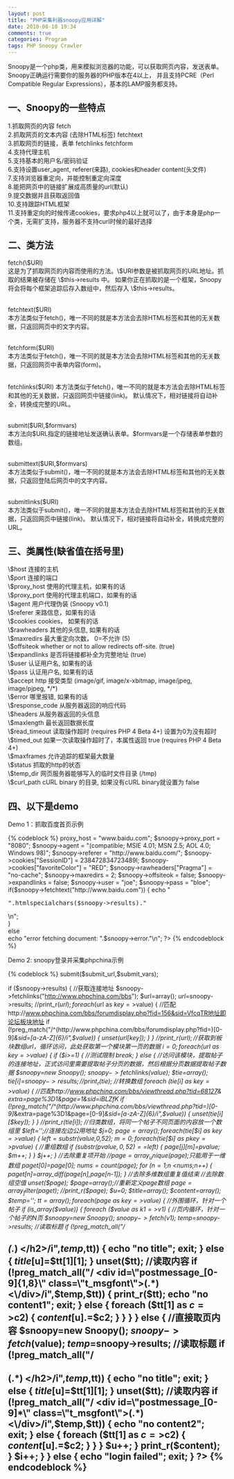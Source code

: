 ```yaml
---
layout: post
title: "PHP采集利器snoopy应用详解"
date: 2010-08-10 19:34
comments: true
categories: Program
tags: PHP Snoopy Crawler
---
```

<p>Snoopy是一个php类，用来模拟浏览器的功能，可以获取网页内容，发送表单。Snoopy正确运行需要你的服务器的PHP版本在4以上，
并且支持PCRE（Perl Compatible Regular Expressions），基本的LAMP服务都支持。</p>

<h2>一、Snoopy的一些特点</h2>
<p>1.抓取网页的内容 fetch</br>
2.抓取网页的文本内容 (去除HTML标签) fetchtext</br>
3.抓取网页的链接，表单 fetchlinks fetchform</br>
4.支持代理主机</br>
5.支持基本的用户名/密码验证</br>
6.支持设置user_agent, referer(来路), cookies和header content(头文件)</br>
7.支持浏览器重定向，并能控制重定向深度</br>
8.能把网页中的链接扩展成高质量的url(默认)</br>
9.提交数据并且获取返回值</br>
10.支持跟踪HTML框架</br>
11.支持重定向的时候传递cookies，要求php4以上就可以了，由于本身是php一个类，无需扩支持，服务器不支持curl时候的最好选择</p>
<!--more-->
<h2>二、类方法</h2>
<p>fetch(\$URI) </br>
这是为了抓取网页的内容而使用的方法。\$URI参数是被抓取网页的URL地址。抓取的结果被存储在 \$this->results 中。
如果你正在抓取的是一个框架，Snoopy将会将每个框架追踪后存入数组中，然后存入 \$this->results。</br></br>

fetchtext(\$URI) </br>
本方法类似于fetch()，唯一不同的就是本方法会去除HTML标签和其他的无关数据，只返回网页中的文字内容。</br></br>

fetchform(\$URI) </br>
本方法类似于fetch()，唯一不同的就是本方法会去除HTML标签和其他的无关数据，只返回网页中表单内容(form)。</br></br>

fetchlinks(\$URI) 
本方法类似于fetch()，唯一不同的就是本方法会去除HTML标签和其他的无关数据，只返回网页中链接(link)。 
默认情况下，相对链接将自动补全，转换成完整的URL。</br></br>

submit(\$URI,\$formvars) </br>
本方法向\$URL指定的链接地址发送确认表单。\$formvars是一个存储表单参数的数组。</br></br>

submittext(\$URI,\$formvars) </br>
本方法类似于submit()，唯一不同的就是本方法会去除HTML标签和其他的无关数据，只返回登陆后网页中的文字内容。</br></br>

submitlinks(\$URI) </br>
本方法类似于submit()，唯一不同的就是本方法会去除HTML标签和其他的无关数据，只返回网页中链接(link)。 
默认情况下，相对链接将自动补全，转换成完整的URL。</p>

<h2>三、类属性(缺省值在括号里)</h2>
<p>\$host 连接的主机 </br>
\$port 连接的端口 </br>
\$proxy_host 使用的代理主机，如果有的话 </br>
\$proxy_port 使用的代理主机端口，如果有的话 </br>
\$agent 用户代理伪装 (Snoopy v0.1) </br>
\$referer 来路信息，如果有的话 </br>
\$cookies cookies， 如果有的话 </br>
\$rawheaders 其他的头信息, 如果有的话 </br>
\$maxredirs 最大重定向次数， 0=不允许 (5) </br>
\$offsiteok whether or not to allow redirects off-site. (true) </br>
\$expandlinks 是否将链接都补全为完整地址 (true) </br>
\$user 认证用户名, 如果有的话 </br>
\$pass 认证用户名, 如果有的话 </br>
\$accept http 接受类型 (image/gif, image/x-xbitmap, image/jpeg, image/pjpeg, */*) </br>
\$error 哪里报错, 如果有的话 </br>
\$response_code 从服务器返回的响应代码 </br>
\$headers 从服务器返回的头信息 </br>
\$maxlength 最长返回数据长度 </br>
\$read_timeout 读取操作超时 (requires PHP 4 Beta 4+) 设置为0为没有超时 </br>
\$timed_out 如果一次读取操作超时了，本属性返回 true (requires PHP 4 Beta 4+) </br>
\$maxframes 允许追踪的框架最大数量 </br>
\$status 抓取的http的状态 </br>
\$temp_dir 网页服务器能够写入的临时文件目录 (/tmp) </br>
\$curl_path cURL binary 的目录, 如果没有cURL binary就设置为 false</p>

<h2>四、以下是demo</h2>
<p>Demo 1：抓取百度首页示例</p>
{% codeblock %}
<?
include "Snoopy.class.php"; 
$snoopy = new Snoopy;
$snoopy->proxy_host = "www.baidu.com"; 
$snoopy->proxy_port = "8080";
$snoopy->agent = "(compatible; MSIE 4.01; MSN 2.5; AOL 4.0; Windows 98)"; 
$snoopy->referer = "http://www.baidu.com/";
$snoopy->cookies["SessionID"] = 238472834723489l; 
$snoopy->cookies["favoriteColor"] = "RED";
$snoopy->rawheaders["Pragma"] = "no-cache";
$snoopy->maxredirs = 2; 
$snoopy->offsiteok = false; 
$snoopy->expandlinks = false;
$snoopy->user = "joe"; 
$snoopy->pass = "bloe";
if($snoopy->fetchtext("http://www.baidu.com")) 
{ 
echo " <PRE>".htmlspecialchars($snoopy->results)." </PRE>\n"; <BR> 
} <BR> 
else <BR> 
echo "error fetching document: ".$snoopy->error."\n";
?>
{% endcodeblock %}

<p>Demo 2: snoopy登录并采集phpchina示例 </p>
{% codeblock %}
<?php
//采集phpchina 
set_time_limit(0); 
require_once("Snoopy.class.php"); 
$snoopy=new Snoopy(); 
//登陆论坛 
$submit_url = "http://www.phpchina.com/bbs/logging.php?action=login"; 
$submit_vars["loginmode"] = "normal"; 
$submit_vars["styleid"] = "1"; 
$submit_vars["cookietime"] = "315360000"; 
$submit_vars["loginfield"] = "username"; 
$submit_vars["username"] = "***"; //你的用户名 
$submit_vars["password"] = "*****"; //你的密码 
$submit_vars["questionid"] = "0"; 
$submit_vars["answer"] = ""; 
$submit_vars["loginsubmit"] = "提 交"; 
$snoopy->submit($submit_url,$submit_vars); 

if ($snoopy->results) 
{ 
	//获取连接地址 
	$snoopy->fetchlinks("http://www.phpchina.com/bbs"); 
	$url=array(); 
	$url=$snoopy->results; 
	//print_r($url); 
	foreach ($url as $key=>$value) 
	{ 
		//匹配http://www.phpchina.com/bbs/forumdisplay.php?fid=156&sid=VfcqTR地址即论坛板块地址 
		if (!preg_match("/^(http:\/\/www\.phpchina\.com\/bbs\/forumdisplay\.php\?fid=)[0-9]*&sid=[a-zA-Z]{6}/i",$value)) 
		{ 
			unset($url[$key]); 
		} 
	} 
	//print_r($url); 
	//获取到板块数组$url，循环访问，此处获取第一个模块第一页的数据 
	$i=0; 
	foreach ($url as $key=>$value) 
	{ 
		if ($i>=1) 
		{ 
			//测试限制 
			break; 
		} 
		else 
		{ 
			//访问该模块，提取帖子的连接地址，正式访问里需要提取帖子分页的数据，然后根据分页数据提取帖子数据 
			$snoopy=new Snoopy(); 
			$snoopy->fetchlinks($value); 
			$tie=array(); 
			$tie[$i]=$snoopy->results; 
			//print_r($tie); 
			//转换数组 
			foreach ($tie[$i] as $key=>$value) 
			{ 
				//匹配http://www.phpchina.com/bbs/viewthread.php?tid=68127&amp; extra=page%3D1&amp;page=1&sid=iBLZfK 
				if (!preg_match("/^(http:\/\/www\.phpchina\.com\/bbs\/viewthread\.php\?tid=)[0-9]*&amp;extra=page\%3D1&amp;page=[0-9]*&sid=[a-zA-Z]{6}/i",$value)) 
				{ 
					unset($tie[$i][$key]); 
				} 
			} 
			//print_r($tie[$i]); 
			//归类数组，将同一个帖子不同页面的内容放一个数组里 
			$left='';//连接左边公用地址 
			$j=0; 
			$page=array(); 
			foreach ($tie[$i] as $key=>$value) 
			{ 
				$left=substr($value,0,52); 
				$m=0; 
				foreach ($tie[$i] as $pkey=>$pvalue) 
				{ 
					//重组数组 
					if (substr($pvalue,0,52)==$left) 
					{ 
						$page[$j][$m]=$pvalue; 
						$m++; 
					} 
				} 
				$j++; 
			} 
			//去除重复项开始 
			//$page=array_unique($page);只能用于一维数组 
			$paget[0]=$page[0]; 
			$nums=count($page); 
			for ($n=1;$n <$nums;$n++) 
			{ 
				$paget[$n]=array_diff($page[$n],$page[$n-1]); 
			} 
			//去除多维数组重复值结束 
			//去除数组空值 
			unset($page); 
			$page=array();//重新定义page数组 
			$page=array_filter($paget); 
			//print_r($page); 
			$u=0; 
			$title=array(); 
			$content=array(); 
			$temp=''; 
			$tt=array(); 
			foreach ($page as $key=>$value) 
			{ 
				//外围循环，针对一个帖子 
				if (is_array($value)) 
				{ 
					foreach ($value as $k1=>$v1) 
					{ 
						//页内循环，针对一个帖子的N页 
						$snoopy=new Snoopy(); 
						$snoopy->fetch($v1); 
						$temp=$snoopy->results; 
						//读取标题 
						if (!preg_match_all("/ <h2>(.*) <\/h2>/i",$temp,$tt)) 
						{ 
							echo "no title"; 
							exit; 
						} 
						else 
						{ 
							$title[$u]=$tt[1][1]; 
						} 
						unset($tt); 
						//读取内容 
						if (!preg_match_all("/ <div id=\"postmessage_[0-9]{1,8}\" class=\"t_msgfont\">(.*) <\/div>/i",$temp,$tt)) 
						{ 
							print_r($tt); 
							echo "no content1"; 
							exit; 
						} 
						else 
						{ 
							foreach ($tt[1] as $c=>$c2) 
							{ 
								$content[$u].=$c2; 
							} 
						} 
					} 
				} 
				else 
				{ 
					//直接取页内容 
					$snoopy=new Snoopy(); 
					$snoopy->fetch($value); 
					$temp=$snoopy->results; 
					//读取标题 
					if (!preg_match_all("/ <h2>(.*) <\/h2>/i",$temp,$tt)) 
					{ 
						echo "no title"; 
						exit; 
					} 
					else 
					{ 
						$title[$u]=$tt[1][1]; 
					} 
					unset($tt); 
					//读取内容 
					if (!preg_match_all("/ <div id=\"postmessage_[0-9]*\" class=\"t_msgfont\">(.*) <\/div>/i",$temp,$tt)) 
					{ 
						echo "no content2"; 
						exit; 
					} 
					else 
					{ 
						foreach ($tt[1] as $c=>$c2) 
						{ 
							$content[$u].=$c2; 
						} 
					} 
				} 
				$u++; 
			} 
			print_r($content); 
		} 
		$i++; 
	} 
} 
else 
{ 
	echo "login failed"; 
	exit; 
} 
?>
{% endcodeblock %}
